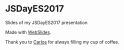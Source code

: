 # JSDayES2017
Slides of my JSDayES2017 presentation

Made with [WebSlides](https://github.com/webslides/WebSlides).

Thank you to [Carlos](https://github.com/oneeyedman) for always filling my cup of coffee.
